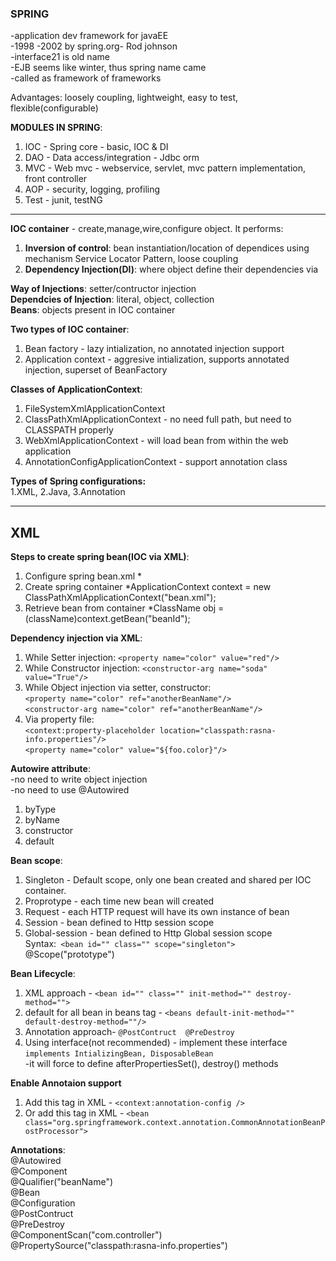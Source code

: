 ### SPRING  
-application dev framework for javaEE	 
-1998 -2002 by spring.org- Rod johnson  
-interface21 is old name  
-EJB seems like winter, thus spring name came    
-called as framework of frameworks  

Advantages: loosely coupling, lightweight, easy to test, flexible(configurable)

**MODULES IN SPRING**:  
1. IOC - Spring core - basic, IOC & DI    
2. DAO - Data access/integration - Jdbc orm  
3. MVC - Web mvc - webservice, servlet, mvc pattern implementation, front controller  	 
4. AOP - security, logging, profiling  
5. Test	- junit, testNG  

-------------------------------------------------------------------------------------------------------------------------------
**IOC container** - create,manage,wire,configure object. It performs:    
1. **Inversion of control**: bean instantiation/location of dependices using mechanism Service Locator Pattern, loose coupling       
2. **Dependency Injection(DI)**: where object define their dependencies via 

**Way of Injections**: setter/contructor injection  
**Dependcies of Injection**: literal, object, collection  
**Beans**: objects present in IOC container  

**Two types of IOC container**:     
1. Bean factory - lazy intialization, no annotated injection support    
2. Application context - aggresive intialization, supports annotated injection, superset of BeanFactory  

**Classes of ApplicationContext**:  
1. FileSystemXmlApplicationContext  
2. ClassPathXmlApplicationContext - no need full path, but need to CLASSPATH properly  
3. WebXmlApplicationContext - will load bean from within the web application  
4. AnnotationConfigApplicationContext - support annotation class    

**Types of Spring configurations:**  
1.XML, 2.Java, 3.Annotation  

----
## XML

**Steps to create spring bean(IOC via XML)**:  
1. Configure spring bean.xml  	*<bean id="beanId" class="com.ClassName"></bean>  
2. Create spring container 		*ApplicationContext context = new ClassPathXmlApplicationContext("bean.xml");  
3. Retrieve bean from container *ClassName obj = (className)context.getBean("beanId");  


**Dependency injection via XML**:   
1. While Setter injection: ```<property name="color" value="red"/>```  
2. While Constructor injection: ```<constructor-arg name="soda" value="True"/>```  
3. While Object injection via setter, constructor:      
```<property name="color" ref="anotherBeanName"/>```  
```<constructor-arg name="color" ref="anotherBeanName"/>```  
4. Via property file:  
```<context:property-placeholder location="classpath:rasna-info.properties"/>```   
```<property name="color" value="${foo.color}"/>```    
	

**Autowire attribute**: <bean id="rasna" class="Rasna" autowire="constructor">  
-no need to write object injection <property name="color" ref="anotherBeanName"/>  
-no need to use @Autowired  
1. byType  
2. byName 
3. constructor
4. default 
 
**Bean scope**:  
1. Singleton - Default scope, only one bean created and shared per IOC container.    
2. Proprotype - each time new bean will created  
3. Request - each HTTP request will have its own instance of bean  
4. Session - bean defined to Http session scope
5. Global-session - bean defined to Http Global session scope   
Syntax:``` <bean id="" class="" scope="singleton">```  @Scope("prototype")   

**Bean Lifecycle**:  
1. XML approach - 		```<bean id="" class="" init-method="" destroy-method=""> ```  
2. default for all bean in beans tag - ```<beans default-init-method="" default-destroy-method=""/>```    
3. Annotation approach- ```@PostContruct  @PreDestroy```  
4. Using interface(not recommended) - implement these interface ``` implements IntializingBean, DisposableBean ```   
-it will force to define afterPropertiesSet(), destroy() methods  

**Enable Annotaion support**  
1. Add this tag in XML - ```<context:annotation-config />```  
2. Or add this tag in XML - ```<bean class="org.springframework.context.annotation.CommonAnnotationBeanPostProcessor">```  

**Annotations**:  
@Autowired   
@Component  
@Qualifier("beanName")  
@Bean  
@Configuration  
@PostContruct  
@PreDestroy  
@ComponentScan("com.controller")   
@PropertySource("classpath:rasna-info.properties")

